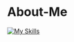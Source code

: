 # About-Me

[![My Skills](https://skillicons.dev/icons?i=js,html,css,wasm)](https://skillicons.dev)
